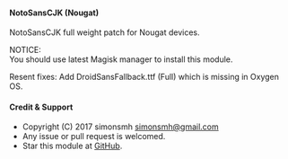 #### NotoSansCJK (Nougat)

NotoSansCJK full weight patch for Nougat devices.

NOTICE:   
You should use latest Magisk manager to install this module.

Resent fixes:
Add DroidSansFallback.ttf (Full) which is missing in Oxygen OS.

#### Credit & Support

* Copyright (C) 2017 simonsmh <simonsmh@gmail.com>
* Any issue or pull request is welcomed.
* Star this module at [GitHub](https://github.com/Magisk-Modules-Repo/magisk-notosanscjk-nougat).
